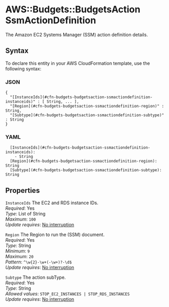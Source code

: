 # AWS::Budgets::BudgetsAction SsmActionDefinition<a name="aws-properties-budgets-budgetsaction-ssmactiondefinition"></a>

The Amazon EC2 Systems Manager \(SSM\) action definition details\.

## Syntax<a name="aws-properties-budgets-budgetsaction-ssmactiondefinition-syntax"></a>

To declare this entity in your AWS CloudFormation template, use the following syntax:

### JSON<a name="aws-properties-budgets-budgetsaction-ssmactiondefinition-syntax.json"></a>

```
{
  "[InstanceIds](#cfn-budgets-budgetsaction-ssmactiondefinition-instanceids)" : [ String, ... ],
  "[Region](#cfn-budgets-budgetsaction-ssmactiondefinition-region)" : String,
  "[Subtype](#cfn-budgets-budgetsaction-ssmactiondefinition-subtype)" : String
}
```

### YAML<a name="aws-properties-budgets-budgetsaction-ssmactiondefinition-syntax.yaml"></a>

```
  [InstanceIds](#cfn-budgets-budgetsaction-ssmactiondefinition-instanceids): 
    - String
  [Region](#cfn-budgets-budgetsaction-ssmactiondefinition-region): String
  [Subtype](#cfn-budgets-budgetsaction-ssmactiondefinition-subtype): String
```

## Properties<a name="aws-properties-budgets-budgetsaction-ssmactiondefinition-properties"></a>

`InstanceIds`  <a name="cfn-budgets-budgetsaction-ssmactiondefinition-instanceids"></a>
The EC2 and RDS instance IDs\.  
*Required*: Yes  
*Type*: List of String  
*Maximum*: `100`  
*Update requires*: [No interruption](https://docs.aws.amazon.com/AWSCloudFormation/latest/UserGuide/using-cfn-updating-stacks-update-behaviors.html#update-no-interrupt)

`Region`  <a name="cfn-budgets-budgetsaction-ssmactiondefinition-region"></a>
The Region to run the \(SSM\) document\.  
*Required*: Yes  
*Type*: String  
*Minimum*: `9`  
*Maximum*: `20`  
*Pattern*: `^\w{2}-\w+(-\w+)?-\d$`  
*Update requires*: [No interruption](https://docs.aws.amazon.com/AWSCloudFormation/latest/UserGuide/using-cfn-updating-stacks-update-behaviors.html#update-no-interrupt)

`Subtype`  <a name="cfn-budgets-budgetsaction-ssmactiondefinition-subtype"></a>
The action subType\.  
*Required*: Yes  
*Type*: String  
*Allowed values*: `STOP_EC2_INSTANCES | STOP_RDS_INSTANCES`  
*Update requires*: [No interruption](https://docs.aws.amazon.com/AWSCloudFormation/latest/UserGuide/using-cfn-updating-stacks-update-behaviors.html#update-no-interrupt)